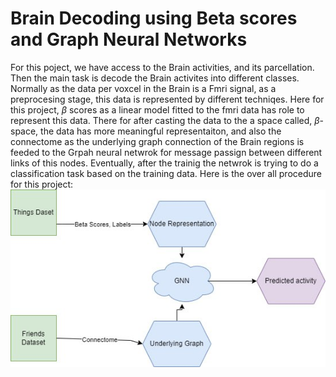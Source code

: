 # **Brain Decoding using Beta scores and Graph Neural Networks**
 
For this poject, we have access to the Brain activities, and its parcellation. Then the main task is decode the Brain activites into different classes. Normally as the data per voxcel in the Brain is a Fmri signal, as a preprocesing stage, this data is represented by different techniqes. Here for this project, $\beta$ scores as a linear model fitted to the fmri data has role to represent this data. There for after casting the data to the a space called, $\beta$-space, the data has more meaningful representaiton, and also the connectome as the underlying graph connection of the Brain regions is feeded to the Grpah neural netwrok for message passign between different links of this nodes. Eventually, after the trainig the netwrok is trying to do a classification task based on the training data. Here is the over all procedure for this project: 
![Link Name](./Perpective.jpg) 